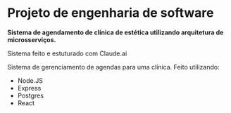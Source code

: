 # Projeto de engenharia de software

**Sistema de agendamento de clínica de estética utilizando arquitetura de microsserviços.**

Sistema feito e estuturado com Claude.ai

Sistema de gerenciamento de agendas para uma clínica. Feito utilizando:

- Node.JS
- Express
- Postgres
- React

